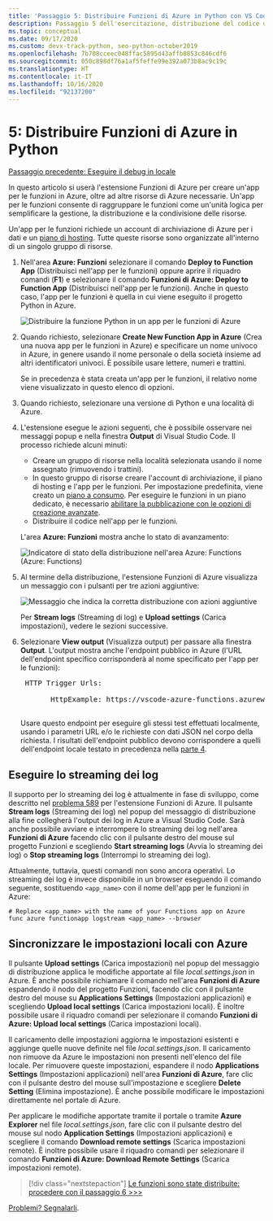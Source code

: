 ```yaml
---
title: 'Passaggio 5: Distribuire Funzioni di Azure in Python con VS Code'
description: Passaggio 5 dell'esercitazione, distribuzione del codice di funzioni Python in Azure e informazioni sullo streaming di log e sulla sincronizzazione delle impostazioni tra un progetto locale e Azure.
ms.topic: conceptual
ms.date: 09/17/2020
ms.custom: devx-track-python, seo-python-october2019
ms.openlocfilehash: 7b708cceec048ffac5895d43affb0853c846cdf6
ms.sourcegitcommit: 050c898df76a1af5feffe99e392a073b8ac9c19c
ms.translationtype: HT
ms.contentlocale: it-IT
ms.lasthandoff: 10/16/2020
ms.locfileid: "92137200"
---
```

# <a name="5-deploy-azure-functions-in-python"></a>5: Distribuire Funzioni di Azure in Python

[Passaggio precedente: Eseguire il debug in locale](tutorial-vs-code-serverless-python-04.md)

In questo articolo si userà l'estensione Funzioni di Azure per creare un'app per le funzioni in Azure, oltre ad altre risorse di Azure necessarie. Un'app per le funzioni consente di raggruppare le funzioni come un'unità logica per semplificare la gestione, la distribuzione e la condivisione delle risorse.

Un'app per le funzioni richiede un account di archiviazione di Azure per i dati e un [piano di hosting](/azure/azure-functions/functions-scale#hosting-plan-support). Tutte queste risorse sono organizzate all'interno di un singolo gruppo di risorse.

1. Nell'area **Azure: Funzioni** selezionare il comando **Deploy to Function App** (Distribuisci nell'app per le funzioni) oppure aprire il riquadro comandi (**F1**) e selezionare il comando **Funzioni di Azure: Deploy to Function App** (Distribuisci nell'app per le funzioni). Anche in questo caso, l'app per le funzioni è quella in cui viene eseguito il progetto Python in Azure.

    ![Distribuire la funzione Python in un app per le funzioni di Azure](media/tutorial-vs-code-serverless-python/deploy-a-python-fuction-to-azure-function-app.png)

1. Quando richiesto, selezionare **Create New Function App in Azure** (Crea una nuova app per le funzioni in Azure) e specificare un nome univoco in Azure, in genere usando il nome personale o della società insieme ad altri identificatori univoci. È possibile usare lettere, numeri e trattini.

    Se in precedenza è stata creata un'app per le funzioni, il relativo nome viene visualizzato in questo elenco di opzioni.

1. Quando richiesto, selezionare una versione di Python e una località di Azure.

1. L'estensione esegue le azioni seguenti, che è possibile osservare nei messaggi popup e nella finestra **Output** di Visual Studio Code. Il processo richiede alcuni minuti:

    - Creare un gruppo di risorse nella località selezionata usando il nome assegnato (rimuovendo i trattini).
    - In questo gruppo di risorse creare l'account di archiviazione, il piano di hosting e l'app per le funzioni. Per impostazione predefinita, viene creato un [piano a consumo](/azure/azure-functions/functions-scale#consumption-plan). Per eseguire le funzioni in un piano dedicato, è necessario [abilitare la pubblicazione con le opzioni di creazione avanzate](/azure/azure-functions/functions-develop-vs-code).
    - Distribuire il codice nell'app per le funzioni.

    L'area **Azure: Funzioni** mostra anche lo stato di avanzamento:

    ![Indicatore di stato della distribuzione nell'area Azure: Functions (Azure: Functions)](media/tutorial-vs-code-serverless-python/deployment-progress-indicator-in-azure-function-explorer.png)

1. Al termine della distribuzione, l'estensione Funzioni di Azure visualizza un messaggio con i pulsanti per tre azioni aggiuntive:

    ![Messaggio che indica la corretta distribuzione con azioni aggiuntive](media/tutorial-vs-code-serverless-python/azure-functions-deployment-success-with-additional-actions.png)

    Per **Stream logs** (Streaming di log) e **Upload settings** (Carica impostazioni), vedere le sezioni successive.

1. Selezionare **View output** (Visualizza output) per passare alla finestra **Output**. L'output mostra anche l'endpoint pubblico in Azure (l'URL dell'endpoint specifico corrisponderà al nome specificato per l'app per le funzioni):

    <pre>
    HTTP Trigger Urls:

          HttpExample: https://vscode-azure-functions.azurewebsites.net/api/HttpExample
    </pre>

    Usare questo endpoint per eseguire gli stessi test effettuati localmente, usando i parametri URL e/o le richieste con dati JSON nel corpo della richiesta. I risultati dell'endpoint pubblico devono corrispondere a quelli dell'endpoint locale testato in precedenza nella [parte 4](tutorial-vs-code-serverless-python-04.md).

## <a name="stream-logs"></a>Eseguire lo streaming dei log

Il supporto per lo streaming dei log è attualmente in fase di sviluppo, come descritto nel [problema 589](https://github.com/microsoft/vscode-azurefunctions/issues/589) per l'estensione Funzioni di Azure. Il pulsante **Stream logs** (Streaming dei log) nel popup del messaggio di distribuzione alla fine collegherà l'output dei log in Azure a Visual Studio Code. Sarà anche possibile avviare e interrompere lo streaming dei log nell'area **Funzioni di Azure** facendo clic con il pulsante destro del mouse sul progetto Funzioni e scegliendo **Start streaming logs** (Avvia lo streaming dei log) o **Stop streaming logs** (Interrompi lo streaming dei log).

Attualmente, tuttavia, questi comandi non sono ancora operativi. Lo streaming dei log è invece disponibile in un browser eseguendo il comando seguente, sostituendo `<app_name>` con il nome dell'app per le funzioni in Azure:

```
# Replace <app_name> with the name of your Functions app on Azure
func azure functionapp logstream <app_name> --browser
```

## <a name="sync-local-settings-to-azure"></a>Sincronizzare le impostazioni locali con Azure

Il pulsante **Upload settings** (Carica impostazioni) nel popup del messaggio di distribuzione applica le modifiche apportate al file *local.settings.json* in Azure. È anche possibile richiamare il comando nell'area **Funzioni di Azure** espandendo il nodo del progetto Funzioni, facendo clic con il pulsante destro del mouse su **Applications Settings** (Impostazioni applicazioni) e scegliendo **Upload local settings** (Carica impostazioni locali). È inoltre possibile usare il riquadro comandi per selezionare il comando **Funzioni di Azure: Upload local settings** (Carica impostazioni locali).

Il caricamento delle impostazioni aggiorna le impostazioni esistenti e aggiunge quelle nuove definite nel file *local.settings.json*. Il caricamento non rimuove da Azure le impostazioni non presenti nell'elenco del file locale. Per rimuovere queste impostazioni, espandere il nodo **Applications Settings** (Impostazioni applicazioni) nell'area **Funzioni di Azure**, fare clic con il pulsante destro del mouse sull'impostazione e scegliere **Delete Setting** (Elimina impostazione). È anche possibile modificare le impostazioni direttamente nel portale di Azure.

Per applicare le modifiche apportate tramite il portale o tramite **Azure Explorer** nel file *local.settings.json*, fare clic con il pulsante destro del mouse sul nodo **Application Settings** (Impostazioni applicazioni) e scegliere il comando **Download remote settings** (Scarica impostazioni remote). È inoltre possibile usare il riquadro comandi per selezionare il comando **Funzioni di Azure: Download Remote Settings** (Scarica impostazioni remote).

> [!div class="nextstepaction"]
> [Le funzioni sono state distribuite: procedere con il passaggio 6 >>>](tutorial-vs-code-serverless-python-06.md)

[Problemi? Segnalarli](https://aka.ms/python-functions-qs-ms-survey).
